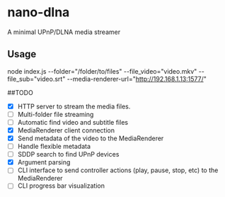 # nano-dlna
A minimal UPnP/DLNA media streamer

## Usage
node index.js --folder="/folder/to/files" --file_video="video.mkv" --file_sub="video.srt" --media-renderer-url="http://192.168.1.13:1577/"

##TODO
- [X] HTTP server to stream the media files.
- [ ] Multi-folder file streaming
- [ ] Automatic find video and subtitle files
- [X] MediaRenderer client connection
- [X] Send metadata of the video to the MediaRenderer
- [ ] Handle flexible metadata
- [ ] SDDP search to find UPnP devices
- [X] Argument parsing
- [ ] CLI interface to send controller actions (play, pause, stop, etc) to the MediaRenderer
- [ ] CLI progress bar visualization
